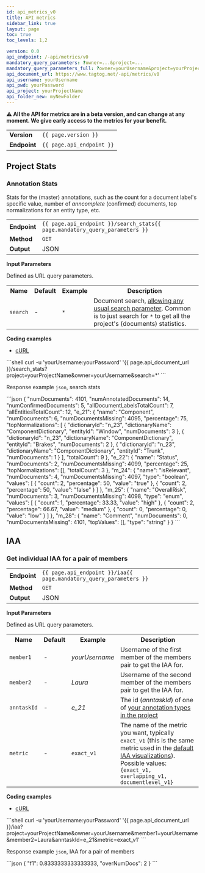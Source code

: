 ```yaml
---
id: api_metrics_v0
title: API metrics
sidebar_link: true
layout: page
toc: true
toc_levels: 1,2

version: 0.0
api_endpoint: /-api/metrics/v0
mandatory_query_parameters: ?owner=...&project=...
mandatory_query_parameters_full: ?owner=yourUsername&project=yourProjectName
api_document_url: https://www.tagtog.net/-api/metrics/v0
api_username: yourUsername
api_pwd: yourPassword
api_project: yourProjectName
api_folder_new: myNewFolder
---
```


<div class="two-third-col">
  <p><strong>⚠️ All the API for metrics are in a beta version, and can change at any moment. We give early access to the metrics for your benefit.</strong></p>

  <table style="width:100%;white-space:nowrap;">
    <tr>
      <td><strong>Version</strong></td>
      <td><code>{{ page.version }}</code></td>
    </tr>
    <tr>
      <td><strong>Endpoint</strong></td>
      <td><code>{{ page.api_endpoint }}</code></td>
    </tr>
  </table>
</div>


<div class="two-third-col" markdown="1"> <!-- Opens main section: two-third-cold div -->

## Project Stats

### Annotation Stats

Stats for the (master) annotations, such as the count for a document label's specific value, number of _anncomplete_ (confirmed) documents, top normalizations for an entity type, etc.

<table style="width:100%;white-space:nowrap;">
  <tr>
    <td><strong>Endpoint</strong></td>
    <td><code>{{ page.api_endpoint }}/search_stats{{ page.mandatory_query_parameters }}</code></td>
  </tr>
  <tr>
    <td><strong>Method</strong></td>
    <td><code>GET</code></td>
  </tr>
  <tr>
    <td><strong>Output</strong></td>
    <td>JSON</td>
  </tr>
</table>

**Input Parameters**

Defined as URL query parameters.

<table style="width:100%;">
  <tr>
    <th>Name</th>
    <th>Default</th>
    <th>Example</th>
    <th>Description</th>
  </tr>
  <tr>
    <td><code>search</code></td>
    <td>-</td>
    <td><code>&ast;</code></td>
    <td>Document search, <a href="search-queries.html">allowing any usual search parameter</a>. Common is to just search for <code>&ast;</code> to get all the project's (documents) statistics.</td>
  </tr>
</table>

</div>
<div class="two-third-col" markdown="1"> <!-- Opens main section: two-third-cold div -->

**Coding examples**

<div id="tabs-container">
  <ul class="tabs-menu">
    <li class="current"><a href="#tab-1-export-settings">cURL</a></li>
  </ul>
  <div class="tab">
<div id="tab-1-export-settings" class="tab-content" style="display: block" markdown="1">
```shell
curl -u 'yourUsername:yourPassword' '{{ page.api_document_url }}/search_stats?project=yourProjectName&owner=yourUsername&search=*'
```
</div>
  </div>
</div>

</div> <!-- Closes main section: two-third-cold div -->

<div class="one-third-col">
  <p>Response example <code>json</code>, search stats</p>
  <div markdown="1">
```json
{  
  "numDocuments": 4101,
  "numAnnotatedDocuments": 14,
  "numConfirmedDocuments": 5,  
  "allDocumentLabelsTotalCount": 7,
  "allEntitiesTotalCount": 12,
  "e_21": {
    "name": "Component",
    "numDocuments": 6,
    "numDocumentsMissing": 4095,
    "percentage": 75,
    "topNormalizations": [
      {
        "dictionaryId": "n_23",
        "dictionaryName": "ComponentDictionary",
        "entityId": "Window",
        "numDocuments": 3
      },
      {
        "dictionaryId": "n_23",
        "dictionaryName": "ComponentDictionary",
        "entityId": "Brakes",
        "numDocuments": 2
      },
      {
        "dictionaryId": "n_23",
        "dictionaryName": "ComponentDictionary",
        "entityId": "Trunk",
        "numDocuments": 1
      }
    ],
    "totalCount": 9
  },
  "e_22": {
    "name": "Status",
    "numDocuments": 2,
    "numDocumentsMissing": 4099,
    "percentage": 25,
    "topNormalizations": [],
    "totalCount": 3
  },
  "m_24": {
    "name": "isRelevant",
    "numDocuments": 4,
    "numDocumentsMissing": 4097,
    "type": "boolean",
    "values": [
      {
        "count": 2,
        "percentage": 50,
        "value": "true"
      },
      {
        "count": 2,
        "percentage": 50,
        "value": "false"
      }
    ]
  },
  "m_25": {
    "name": "OverallRisk",
    "numDocuments": 3,
    "numDocumentsMissing": 4098,
    "type": "enum",
    "values": [
      {
        "count": 1,
        "percentage": 33.33,
        "value": "high"
      },
      {
        "count": 2,
        "percentage": 66.67,
        "value": "medium"
      },
      {
        "count": 0,
        "percentage": 0,
        "value": "low"
      }
    ]
  },
  "m_28": {
    "name": "Comment",
    "numDocuments": 0,
    "numDocumentsMissing": 4101,
    "topValues": [],
    "type": "string"
  }
}
```
  </div>
</div>




<div class="two-third-col" markdown="1"> <!-- Opens main section: two-third-cold div -->

## IAA

### Get individual IAA for a pair of members

<table style="width:100%;white-space:nowrap;">
  <tr>
    <td><strong>Endpoint</strong></td>
    <td><code>{{ page.api_endpoint }}/iaa{{ page.mandatory_query_parameters }}</code></td>
  </tr>
  <tr>
    <td><strong>Method</strong></td>
    <td><code>GET</code></td>
  </tr>
  <tr>
    <td><strong>Output</strong></td>
    <td>JSON</td>
  </tr>
</table>

**Input Parameters**

Defined as URL query parameters.

<table style="width:100%;">
  <tr>
    <th>Name</th>
    <th>Default</th>
    <th>Example</th>
    <th>Description</th>
  </tr>
  <tr>
    <td><code>member1</code></td>
    <td>-</td>
    <td><em>yourUsername</em></td>
    <td>Username of the first member of the members pair to get the IAA for.</td>
  </tr>
  <tr>
    <td><code>member2</code></td>
    <td>-</td>
    <td><em>Laura</em></td>
    <td>Username of the second member of the members pair to get the IAA for.</td>
  </tr>
  <tr>
    <td><code>anntaskId</code></td>
    <td>-</td>
    <td><em>e_21</em></td>
    <td>The id (<em>anntaskId</em>) of one of <a href="API_settings_v1.html#annotations-legend">your annotation types in the project</a></td>
  </tr>
  <tr>
    <td><code>metric</code></td>
    <td>-</td>
    <td><code>exact_v1</code></td>
    <td>The name of the metric you want, typically <code>exact_v1</code> (this is the same metric used in the <a href="collaboration.html#iaa-inter-annotator-agreement">default IAA visualizations</a>). Possible values: <code>{exact_v1, overlapping_v1, documentlevel_v1}</code></td>
  </tr>
</table>

</div>
<div class="two-third-col" markdown="1"> <!-- Opens main section: two-third-cold div -->

**Coding examples**

<div id="tabs-container">
  <ul class="tabs-menu">
    <li class="current"><a href="#tab-1-export-settings">cURL</a></li>
  </ul>
  <div class="tab">
<div id="tab-1-export-settings" class="tab-content" style="display: block" markdown="1">
```shell
curl -u 'yourUsername:yourPassword' '{{ page.api_document_url }}/iaa?project=yourProjectName&owner=yourUsername&member1=yourUsername&member2=Laura&anntaskId=e_21&metric=exact_v1'
```
</div>
  </div>
</div>

</div> <!-- Closes main section: two-third-cold div -->

<div class="one-third-col">
  <p>Response example <code>json</code>, IAA for a pair of members</p>
  <div markdown="1">
```json
{
  "f1": 0.8333333333333333,
  "overNumDocs": 2
}
```
  </div>
</div>
